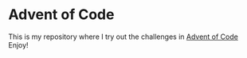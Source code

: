 # Advent of Code

This is my repository where I try out the challenges in [Advent of Code](https://adventofcode.com/)
Enjoy!

